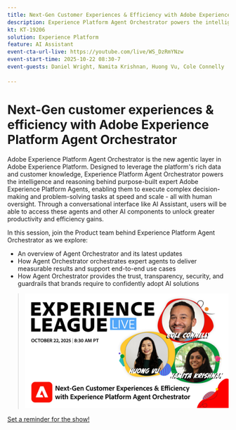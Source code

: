 ```yaml
---
title: Next-Gen Customer Experiences & Efficiency with Adobe Experience Platform Agent Orchestrator
description: Experience Platform Agent Orchestrator powers the intelligence and reasoning behind purpose-built expert Adobe Experience Platform Agents, enabling them to execute complex decision-making and problem-solving tasks at speed and scale.
kt: KT-19206
solution: Experience Platform
feature: AI Assistant
event-cta-url-live: https://youtube.com/live/WS_DzRmYNzw
event-start-time: 2025-10-22 08:30-7
event-guests: Daniel Wright, Namita Krishnan, Huong Vu, Cole Connelly

---
```

# Next-Gen customer experiences & efficiency with Adobe Experience Platform Agent Orchestrator

Adobe Experience Platform Agent Orchestrator is the new agentic layer in Adobe Experience Platform. Designed to leverage the platform's rich data and customer knowledge, Experience Platform Agent Orchestrator powers the intelligence and reasoning behind purpose-built expert Adobe Experience Platform Agents, enabling them to execute complex decision-making and problem-solving tasks at speed and scale - all with human oversight. Through a conversational interface like AI Assistant, users will be able to access these agents and other AI components to unlock greater productivity and efficiency gains.

In this session, join the Product team behind Experience Platform Agent Orchestrator as we explore:

* An overview of Agent Orchestrator and its latest updates
* How Agent Orchestrator orchestrates expert agents to deliver measurable results and support end-to-end use cases
* How Agent Orchestrator provides the trust, transparency, security, and guardrails that brands require to confidently adopt AI solutions

> ![Show banner](assets/WebBanner-v2-Oct22-2025.jpg)

[Set a reminder for the show!](https://youtube.com/live/WS_DzRmYNzw)
